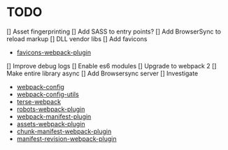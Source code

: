 # TODO

[] Asset fingerprinting
[] Add SASS to entry points?
[] Add BrowserSync to reload markup
[] DLL vendor libs
[] Add favicons
*   [favicons-webpack-plugin](https://github.com/jantimon/favicons-webpack-plugin)

[] Improve debug logs
[] Enable es6 modules
[] Upgrade to webpack 2
[] Make entire library async
[] Add Browsersync server
[] Investigate

*   [webpack-config](https://github.com/mdreizin/webpack-config)
*   [webpack-config-utils](https://github.com/kentcdodds/webpack-config-utils)
*   [terse-webpack](https://github.com/ericclemmons/terse-webpack)
*   [robots-webpack-plugin](https://github.com/tanepiper/robots-webpack-plugin)
*   [webpack-manifest-plugin](https://github.com/danethurber/webpack-manifest-plugin)
*   [assets-webpack-plugin](https://github.com/kossnocorp/assets-webpack-plugin)
*   [chunk-manifest-webpack-plugin](https://github.com/diurnalist/chunk-manifest-webpack-plugin)
*   [manifest-revision-webpack-plugin](https://github.com/nickjj/manifest-revision-webpack-plugin)
